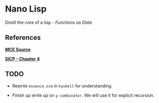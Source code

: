 # Nano Lisp

Distill the core of a lisp - *Functions as Data*

## References

[**MCE Source**](https://mitpress.mit.edu/sites/default/files/sicp/code/ch4-mceval.scm)

[**SICP - Chapter 4**](https://mitpress.mit.edu/sites/default/files/sicp/full-text/book/book-Z-H-25.html#%_chap_4)

## TODO

- Rewrite `essence.scm` in `haskell` for understanding.

- Finish up write up on `y-combinator`. We will use it for explicit recursion.
